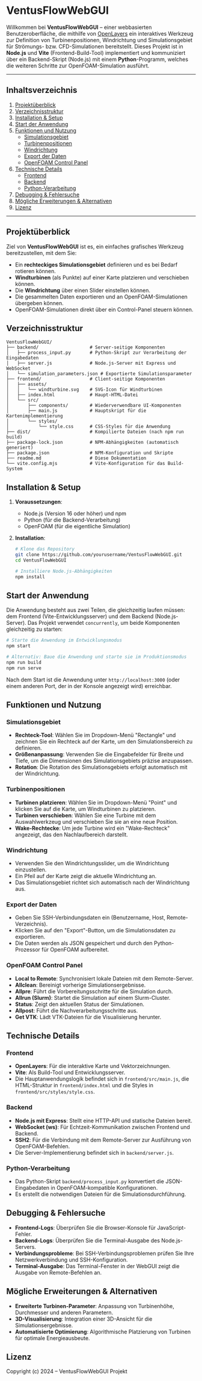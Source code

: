 # VentusFlowWebGUI

Willkommen bei **VentusFlowWebGUI** – einer webbasierten Benutzeroberfläche, die mithilfe von [OpenLayers](https://openlayers.org/) ein interaktives Werkzeug zur Definition von Turbinenpositionen, Windrichtung und Simulationsgebiet für Strömungs- bzw. CFD-Simulationen bereitstellt. Dieses Projekt ist in **Node.js** und **Vite** (Frontend-Build-Tool) implementiert und kommuniziert über ein Backend-Skript (Node.js) mit einem **Python**-Programm, welches die weiteren Schritte zur OpenFOAM-Simulation ausführt.

---

## Inhaltsverzeichnis
1. [Projektüberblick](#projektüberblick)
2. [Verzeichnisstruktur](#verzeichnisstruktur)
3. [Installation & Setup](#installation--setup)
4. [Start der Anwendung](#start-der-anwendung)
5. [Funktionen und Nutzung](#funktionen-und-nutzung)
   - [Simulationsgebiet](#simulationsgebiet)
   - [Turbinenpositionen](#turbinenpositionen)
   - [Windrichtung](#windrichtung)
   - [Export der Daten](#export-der-daten)
   - [OpenFOAM Control Panel](#openfoam-control-panel)
6. [Technische Details](#technische-details)
   - [Frontend](#frontend)
   - [Backend](#backend)
   - [Python-Verarbeitung](#python-verarbeitung)
7. [Debugging & Fehlersuche](#debugging--fehlersuche)
8. [Mögliche Erweiterungen & Alternativen](#mögliche-erweiterungen--alternativen)
9. [Lizenz](#lizenz)

---

## Projektüberblick

Ziel von **VentusFlowWebGUI** ist es, ein einfaches grafisches Werkzeug bereitzustellen, mit dem Sie:
- Ein **rechteckiges Simulationsgebiet** definieren und es bei Bedarf rotieren können.  
- **Windturbinen** (als Punkte) auf einer Karte platzieren und verschieben können.
- Die **Windrichtung** über einen Slider einstellen können.
- Die gesammelten Daten exportieren und an OpenFOAM-Simulationen übergeben können.
- OpenFOAM-Simulationen direkt über ein Control-Panel steuern können.

## Verzeichnisstruktur

```
VentusFlowWebGUI/
├── backend/                   # Server-seitige Komponenten
│   ├── process_input.py       # Python-Skript zur Verarbeitung der Eingabedaten
│   ├── server.js              # Node.js-Server mit Express und WebSocket
│   └── simulation_parameters.json # Exportierte Simulationsparameter
├── frontend/                  # Client-seitige Komponenten
│   ├── assets/
│   │   └── windturbine.svg    # SVG-Icon für Windturbinen
│   ├── index.html             # Haupt-HTML-Datei
│   └── src/
│       ├── components/        # Wiederverwendbare UI-Komponenten
│       ├── main.js            # Hauptskript für die Kartenimplementierung
│       └── styles/
│           └── style.css      # CSS-Styles für die Anwendung
├── dist/                      # Kompilierte Dateien (nach npm run build)
├── package-lock.json          # NPM-Abhängigkeiten (automatisch generiert)
├── package.json               # NPM-Konfiguration und Skripte
├── readme.md                  # Diese Dokumentation
└── vite.config.mjs            # Vite-Konfiguration für das Build-System
```

## Installation & Setup

1. **Voraussetzungen**:
   - Node.js (Version 16 oder höher) und npm
   - Python (für die Backend-Verarbeitung)
   - OpenFOAM (für die eigentliche Simulation)

2. **Installation**:
   ```bash
   # Klone das Repository
   git clone https://github.com/yourusername/VentusFlowWebGUI.git
   cd VentusFlowWebGUI
   
   # Installiere Node.js-Abhängigkeiten
   npm install
   ```

## Start der Anwendung

Die Anwendung besteht aus zwei Teilen, die gleichzeitig laufen müssen: dem Frontend (Vite-Entwicklungsserver) und dem Backend (Node.js-Server). Das Projekt verwendet `concurrently`, um beide Komponenten gleichzeitig zu starten:

```bash
# Starte die Anwendung im Entwicklungsmodus
npm start

# Alternativ: Baue die Anwendung und starte sie im Produktionsmodus
npm run build
npm run serve
```

Nach dem Start ist die Anwendung unter `http://localhost:3000` (oder einem anderen Port, der in der Konsole angezeigt wird) erreichbar.

## Funktionen und Nutzung

### Simulationsgebiet

- **Rechteck-Tool**: Wählen Sie im Dropdown-Menü "Rectangle" und zeichnen Sie ein Rechteck auf der Karte, um den Simulationsbereich zu definieren.
- **Größenanpassung**: Verwenden Sie die Eingabefelder für Breite und Tiefe, um die Dimensionen des Simulationsgebiets präzise anzupassen.
- **Rotation**: Die Rotation des Simulationsgebiets erfolgt automatisch mit der Windrichtung.

### Turbinenpositionen

- **Turbinen platzieren**: Wählen Sie im Dropdown-Menü "Point" und klicken Sie auf die Karte, um Windturbinen zu platzieren.
- **Turbinen verschieben**: Wählen Sie eine Turbine mit dem Auswahlwerkzeug und verschieben Sie sie an eine neue Position.
- **Wake-Rechtecke**: Um jede Turbine wird ein "Wake-Rechteck" angezeigt, das den Nachlaufbereich darstellt.

### Windrichtung

- Verwenden Sie den Windrichtungsslider, um die Windrichtung einzustellen.
- Ein Pfeil auf der Karte zeigt die aktuelle Windrichtung an.
- Das Simulationsgebiet richtet sich automatisch nach der Windrichtung aus.

### Export der Daten

- Geben Sie SSH-Verbindungsdaten ein (Benutzername, Host, Remote-Verzeichnis).
- Klicken Sie auf den "Export"-Button, um die Simulationsdaten zu exportieren.
- Die Daten werden als JSON gespeichert und durch den Python-Prozessor für OpenFOAM aufbereitet.

### OpenFOAM Control Panel

- **Local to Remote**: Synchronisiert lokale Dateien mit dem Remote-Server.
- **Allclean**: Bereinigt vorherige Simulationsergebnisse.
- **Allpre**: Führt die Vorbereitungsschritte für die Simulation durch.
- **Allrun (Slurm)**: Startet die Simulation auf einem Slurm-Cluster.
- **Status**: Zeigt den aktuellen Status der Simulationen.
- **Allpost**: Führt die Nachverarbeitungsschritte aus.
- **Get VTK**: Lädt VTK-Dateien für die Visualisierung herunter.

## Technische Details

### Frontend

- **OpenLayers**: Für die interaktive Karte und Vektorzeichnungen.
- **Vite**: Als Build-Tool und Entwicklungsserver.
- Die Hauptanwendungslogik befindet sich in `frontend/src/main.js`, die HTML-Struktur in `frontend/index.html` und die Styles in `frontend/src/styles/style.css`.

### Backend

- **Node.js mit Express**: Stellt eine HTTP-API und statische Dateien bereit.
- **WebSocket (ws)**: Für Echtzeit-Kommunikation zwischen Frontend und Backend.
- **SSH2**: Für die Verbindung mit dem Remote-Server zur Ausführung von OpenFOAM-Befehlen.
- Die Server-Implementierung befindet sich in `backend/server.js`.

### Python-Verarbeitung

- Das Python-Skript `backend/process_input.py` konvertiert die JSON-Eingabedaten in OpenFOAM-kompatible Konfigurationen.
- Es erstellt die notwendigen Dateien für die Simulationsdurchführung.

## Debugging & Fehlersuche

- **Frontend-Logs**: Überprüfen Sie die Browser-Konsole für JavaScript-Fehler.
- **Backend-Logs**: Überprüfen Sie die Terminal-Ausgabe des Node.js-Servers.
- **Verbindungsprobleme**: Bei SSH-Verbindungsproblemen prüfen Sie Ihre Netzwerkverbindung und SSH-Konfiguration.
- **Terminal-Ausgabe**: Das Terminal-Fenster in der WebGUI zeigt die Ausgabe von Remote-Befehlen an.

## Mögliche Erweiterungen & Alternativen

- **Erweiterte Turbinen-Parameter**: Anpassung von Turbinenhöhe, Durchmesser und anderen Parametern.
- **3D-Visualisierung**: Integration einer 3D-Ansicht für die Simulationsergebnisse.
- **Automatisierte Optimierung**: Algorithmische Platzierung von Turbinen für optimale Energieausbeute.

## Lizenz

Copyright (c) 2024 – VentusFlowWebGUI Projekt
